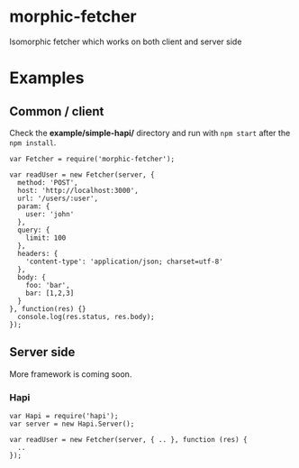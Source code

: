 morphic-fetcher
===============

Isomorphic fetcher which works on both client and server side


# Examples

## Common / client

Check the **example/simple-hapi/** directory and run with `npm start` after the `npm install`.

```
var Fetcher = require('morphic-fetcher');

var readUser = new Fetcher(server, {
  method: 'POST',
  host: 'http://localhost:3000',
  url: '/users/:user',
  param: {
    user: 'john'
  },
  query: {
    limit: 100
  },
  headers: {
    'content-type': 'application/json; charset=utf-8'
  },
  body: {
    foo: 'bar',
    bar: [1,2,3]
  }
}, function(res) {}
  console.log(res.status, res.body);
});
```

## Server side
More framework is coming soon.

### Hapi
```
var Hapi = require('hapi');
var server = new Hapi.Server();

var readUser = new Fetcher(server, { .. }, function (res) {
  ..
});
```

